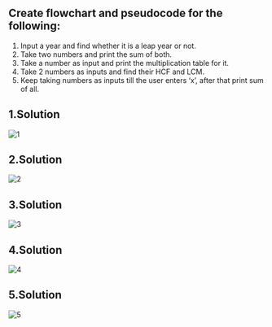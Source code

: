 ## Create flowchart and pseudocode for the following:

1. Input a year and find whether it is a leap year or not.
2. Take two numbers and print the sum of both.
3. Take a number as input and print the multiplication table for it.
4. Take 2 numbers as inputs and find their HCF and LCM.
5. Keep taking numbers as inputs till the user enters ‘x’, after that print sum of all.

## 1.Solution
![1](https://user-images.githubusercontent.com/91651054/150529562-29812843-26cc-4d75-845e-486b6a65e19f.png)

## 2.Solution
![2](https://user-images.githubusercontent.com/91651054/150529862-7efdbb10-f6e4-4d37-8daf-be26f416436e.png)

## 3.Solution
![3](https://user-images.githubusercontent.com/91651054/150530323-10f6705a-c4fb-422a-9fc5-6b3e2de424ab.png)
## 4.Solution
![4](https://user-images.githubusercontent.com/91651054/150530349-ee9f1b66-dbc9-4afc-ae8c-7c35c1655e3e.png)

## 5.Solution
![5](https://user-images.githubusercontent.com/91651054/150530386-64590255-15a4-4ca2-a291-b2e4b09dfcfd.png)
